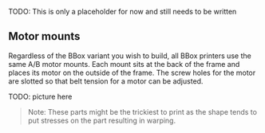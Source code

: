 
TODO: This is only a placeholder for now and still needs to be written

## Motor mounts
Regardless of the BBox variant you wish to build, all BBox printers use the same A/B motor mounts.
Each mount sits at the back of the frame and places its motor on the outside of the frame. The screw
holes for the motor are slotted so that belt tension for a motor can be adjusted.

TODO: picture here

> Note: These parts might be the trickiest to print as the shape tends to put stresses on the part resulting in warping.

